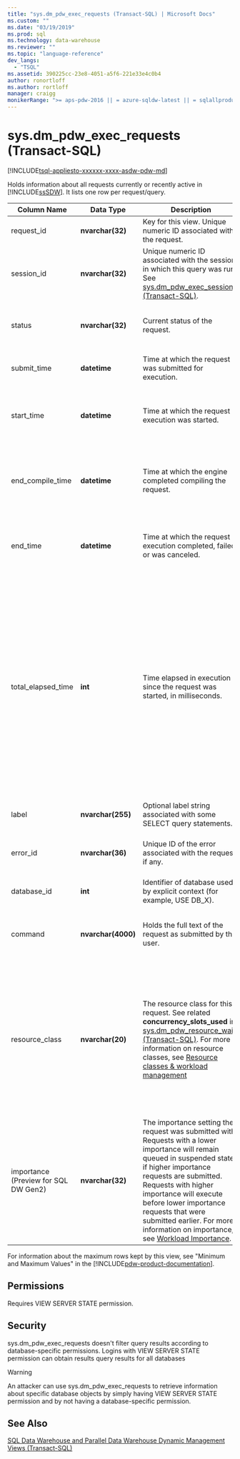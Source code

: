 ```yaml
---
title: "sys.dm_pdw_exec_requests (Transact-SQL) | Microsoft Docs"
ms.custom: ""
ms.date: "03/19/2019"
ms.prod: sql
ms.technology: data-warehouse
ms.reviewer: ""
ms.topic: "language-reference"
dev_langs: 
  - "TSQL"
ms.assetid: 390225cc-23e8-4051-a5f6-221e33e4c0b4
author: ronortloff
ms.author: rortloff
manager: craigg
monikerRange: ">= aps-pdw-2016 || = azure-sqldw-latest || = sqlallproducts-allversions"
---
```

# sys.dm_pdw_exec_requests (Transact-SQL)

[!INCLUDE[tsql-appliesto-xxxxxx-xxxx-asdw-pdw-md](../../includes/tsql-appliesto-xxxxxx-xxxx-asdw-pdw-md.md)]

  Holds information about all requests currently or recently active in [!INCLUDE[ssSDW](../../includes/sssdw-md.md)]. It lists one row per request/query.  
  
|Column Name|Data Type|Description|Range|  
|-----------------|---------------|-----------------|-----------|  
|request_id|**nvarchar(32)**|Key for this view. Unique numeric ID associated with the request.|Unique across all requests in the system.|  
|session_id|**nvarchar(32)**|Unique numeric ID associated with the session in which this query was run. See [sys.dm_pdw_exec_sessions &#40;Transact-SQL&#41;](../../relational-databases/system-dynamic-management-views/sys-dm-pdw-exec-sessions-transact-sql.md).||  
|status|**nvarchar(32)**|Current status of the request.|'Running', 'Suspended', 'Completed', 'Canceled', 'Failed'.|  
|submit_time|**datetime**|Time at which the request was submitted for execution.|Valid **datetime** smaller or equal to the current time and start_time.|  
|start_time|**datetime**|Time at which the request execution was started.|NULL for queued requests; otherwise, valid **datetime** smaller or equal to current time.|  
|end_compile_time|**datetime**|Time at which the engine completed compiling the request.|NULL for requests that haven't been compiled yet; otherwise a valid **datetime** less than start_time and less than or equal to the current time.|
|end_time|**datetime**|Time at which the request execution completed, failed, or was canceled.|Null for queued or active requests; otherwise, a valid **datetime** smaller or equal to current time.|  
|total_elapsed_time|**int**|Time elapsed in execution since the request was started, in milliseconds.|Between 0 and the difference between start_time and end_time.</br></br> If total_elapsed_time exceeds the maximum value for an integer, total_elapsed_time will continue to be the maximum value. This condition will generate the warning "The maximum value has been exceeded."</br></br> The maximum value in milliseconds is the same as 24.8 days.|  
|label|**nvarchar(255)**|Optional label string associated with some SELECT query statements.|Any string containing 'a-z','A-Z','0-9','_'.|  
|error_id|**nvarchar(36)**|Unique ID of the error associated with the request, if any.|See [sys.dm_pdw_errors &#40;Transact-SQL&#41;](../../relational-databases/system-dynamic-management-views/sys-dm-pdw-errors-transact-sql.md); set to NULL if no error occurred.|  
|database_id|**int**|Identifier of database used by explicit context (for example, USE DB_X).|See ID in [sys.databases &#40;Transact-SQL&#41;](../../relational-databases/system-catalog-views/sys-databases-transact-sql.md).|  
|command|**nvarchar(4000)**|Holds the full text of the request as submitted by the user.|Any valid query or request text. Queries that are longer than 4000 bytes are truncated.|  
|resource_class|**nvarchar(20)**|The resource class for this request. See related **concurrency_slots_used** in [sys.dm_pdw_resource_waits &#40;Transact-SQL&#41;](../../relational-databases/system-dynamic-management-views/sys-dm-pdw-resource-waits-transact-sql.md).  For more information on resource classes, see [Resource classes & workload management](https://docs.microsoft.com/azure/sql-data-warehouse/resource-classes-for-workload-management) |Static Resource Classes</br>staticrc10</br>staticrc20</br>staticrc30</br>staticrc40</br>staticrc50</br>staticrc60</br>staticrc70</br>staticrc80</br></br>Dynamic Resource Classes</br>SmallRC</br>MediumRC</br>LargeRC</br>XLargeRC|
|importance (Preview for SQL DW Gen2)|**nvarchar(32)**|The importance setting the request was submitted with. Requests with a lower importance will remain queued in suspended state, if higher importance requests are submitted.  Requests with higher importance will execute before lower importance requests that were submitted earlier.  For more information on importance, see [Workload Importance](https://docs.microsoft.com/azure/sql-data-warehouse/sql-data-warehouse-workload-importance).  |NULL</br>low</br>below_normal</br>normal</br>above_normal</br>high|
  
 For information about the maximum rows kept by this view, see "Minimum and Maximum Values" in the [!INCLUDE[pdw-product-documentation](../../includes/pdw-product-documentation-md.md)].  
  
## Permissions

 Requires VIEW SERVER STATE permission.  
  
## Security

 sys.dm_pdw_exec_requests doesn't filter query results according to database-specific permissions. Logins with VIEW SERVER STATE permission can obtain results query results for all databases  
  
>[!WARNING]  
>An attacker can use sys.dm_pdw_exec_requests to retrieve information about specific database objects by simply having VIEW SERVER STATE permission and by not having a database-specific permission.  
  
## See Also

 [SQL Data Warehouse and Parallel Data Warehouse Dynamic Management Views &#40;Transact-SQL&#41;](../../relational-databases/system-dynamic-management-views/sql-and-parallel-data-warehouse-dynamic-management-views.md) 
